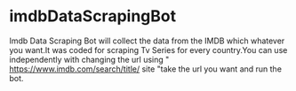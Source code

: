 # imdbDataScrapingBot
Imdb Data Scraping Bot will collect the data from the IMDB which whatever you want.It was coded for scraping Tv Series for every country.You can use independently with changing the url using " https://www.imdb.com/search/title/ site "take the url you want  and run the bot.
